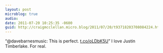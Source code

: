 ```yaml
---
layout: post
microblog: true
audio: 
date: 2011-07-20 10:25:35 -0600
guid: http://craigmcclellan.micro.blog/2011/07/20/t93718203708084224.html
---
```

“@davebarnesmusic: This is perfect. [t.co/oLDbK5U](http://t.co/oLDbK5U)” I love Justin Timberlake. For real.
